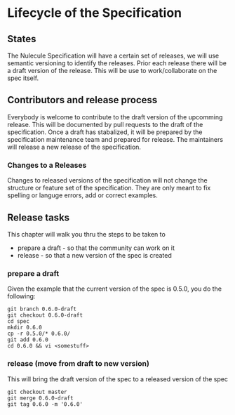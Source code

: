 # Lifecycle of the Specification

## States

The Nulecule Specification will have a certain set of releases, we will use semantic versioning to identify the releases. 
Prior each release there will be a draft version of the release. This will be use to work/collaborate on the spec itself.

## Contributors and release process

Everybody is welcome to contribute to the draft version of the upcomming release. This will be documented by pull 
requests to the draft of the specification. Once a draft has stabalized, it will be prepared by the specification 
maintenance team and prepared for release. The maintainers will release a new release of the specification.

### Changes to a Releases

Changes to released versions of the specification will not change the structure or feature set of the specification. 
They are only meant to fix spelling or languge errors, add or correct examples.

## Release tasks

This chapter will walk you thru the steps to be taken to 

 * prepare a draft - so that the community can work on it
 * release - so that a new version of the spec is created

### prepare a draft

Given the example that the current version of the spec is 0.5.0, you do the following:
```
git branch 0.6.0-draft
git checkout 0.6.0-draft
cd spec
mkdir 0.6.0
cp -r 0.5.0/* 0.6.0/
git add 0.6.0
cd 0.6.0 && vi <somestuff>
```

### release (move from draft to new version)

This will bring the draft version of the spec to a released version of the spec

```
git checkout master
git merge 0.6.0-draft
git tag 0.6.0 -m '0.6.0'
```
